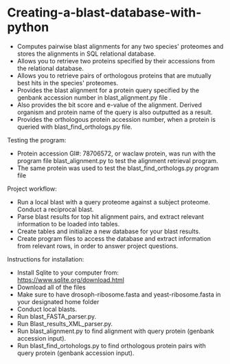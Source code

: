 # Creating-a-blast-database-with-python
- Computes pairwise blast alignments for any two species' proteomes and stores the alignments in SQL relational database.
- Allows you to retrieve two proteins specified by their accessions from the relational database. 
- Allows you to retrieve pairs of orthologous proteins that are mutually best hits in the species' proteomes.
- Provides the blast alignment for a protein query specified by the genbank accession number in blast_alignment.py file .
- Also provides the bit score and e-value of the alignment. Derived organism and protein name of the query is also outputted as a result.
- Provides the orthologous protein accession number, when a protein is queried with blast_find_orthologs.py file.

Testing the program:
- Protein accession GI#: 78706572, or waclaw protein, was run with the program file blast_alignment.py to test the alignment retrieval program.
- The same protein was used to test the blast_find_orthologs.py program file

Project workflow:
- Run a local blast with a query proteome against a subject proteome. Conduct a reciprocal blast.
- Parse blast results for top hit alignment pairs, and extract relevant information to be loaded into tables.
- Create tables and initialize a new database for your blast results.
- Create program files to access the database and extract information from relevant rows, in order to answer project questions.

Instructions for installation:
- Install Sqlite to your computer from: https://www.sqlite.org/download.html
- Download all of the files
- Make sure to have drosoph-ribosome.fasta and yeast-ribosome.fasta in your designated home folder
- Conduct local blasts.
- Run blast_FASTA_parser.py.
- Run Blast_results_XML_parser.py.
- Run blast_alignment.py to find alignment with query protein (genbank accession input).
- Run blast_find_ortohologs.py to find orthologous protein pairs with query protein (genbank accession input).


